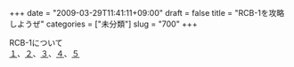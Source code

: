 +++
date = "2009-03-29T11:41:11+09:00"
draft = false
title = "RCB-1を攻略しようぜ"
categories = ["未分類"]
slug = "700"
+++

<p>RCB-1について<br /><a href="/images/robolog/blog/2007/06/rcb1_c90b.html">１</a>、<a href="/images/robolog/blog/2007/06/rcb12_ddb6.html">２</a>、<a href="/images/robolog/blog/2007/07/rcb13_e163.html">３</a>、<a href="/images/robolog/blog/2007/07/rcb14_81a0.html">４</a>、<a href="/images/robolog/blog/2007/09/rcb15_f4b1.html">５</a></p>

